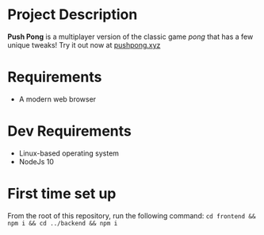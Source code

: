 # Project Description
**Push Pong** is a multiplayer version of the classic game _pong_ that has a few unique tweaks!
Try it out now at  [pushpong.xyz](http://www.pushpong.xyz)

# Requirements
- A modern web browser

# Dev Requirements
- Linux-based operating system
- NodeJs 10

# First time set up
From the root of this repository, run the following command: `cd frontend && npm i && cd ../backend && npm i`
